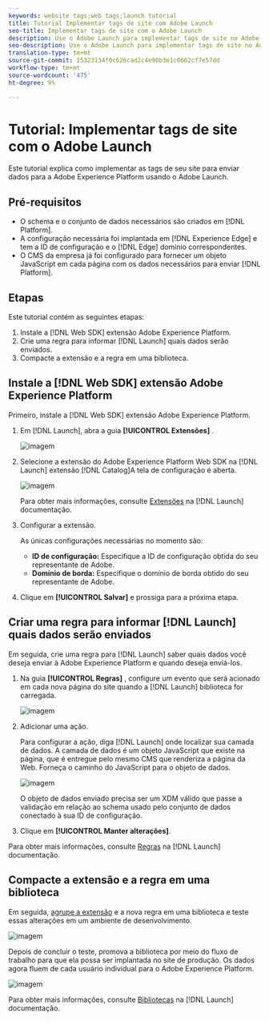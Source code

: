 ```yaml
---
keywords: website tags;web tags;launch tutorial
title: Tutorial Implementar tags de site com Adobe Launch
seo-title: Implementar tags de site com o Adobe Launch
description: Use o Adobe Launch para implementar tags de site no Adobe Experience Platform
seo-description: Use o Adobe Launch para implementar tags de site no Adobe Experience Platform
translation-type: tm+mt
source-git-commit: 15323134f0c626cad2c4e90b3e1c0662cf7e57dd
workflow-type: tm+mt
source-wordcount: '475'
ht-degree: 9%

---
```



# Tutorial: Implementar tags de site com o Adobe Launch

Este tutorial explica como implementar as tags de seu site para enviar dados para a Adobe Experience Platform usando o Adobe Launch.

## Pré-requisitos

* O schema e o conjunto de dados necessários são criados em [!DNL Platform].
* A configuração necessária foi implantada em [!DNL Experience Edge] e tem a ID de configuração e o [!DNL Edge] domínio correspondentes.
* O CMS da empresa já foi configurado para fornecer um objeto JavaScript em cada página com os dados necessários para enviar [!DNL Platform].

## Etapas

Este tutorial contém as seguintes etapas:

1. Instale a [!DNL Web SDK] extensão Adobe Experience Platform.
1. Crie uma regra para informar [!DNL Launch] quais dados serão enviados.
1. Compacte a extensão e a regra em uma biblioteca.

## Instale a [!DNL Web SDK] extensão Adobe Experience Platform

Primeiro, instale a [!DNL Web SDK] extensão Adobe Experience Platform.

1. Em [!DNL Launch], abra a guia **[!UICONTROL Extensões]** .

   ![imagem](assets/launch-overview.png)

1. Selecione a extensão do Adobe Experience Platform Web SDK na [!DNL Launch] extensão [!DNL Catalog]A tela de configuração é aberta.

   ![imagem](assets/launch-extension-install.png)

   Para obter mais informações, consulte [Extensões](https://docs.adobe.com/content/help/en/launch/using/reference/manage-resources/extensions/overview.html) na [!DNL Launch] documentação.

1. Configurar a extensão.

   As únicas configurações necessárias no momento são:

   * **ID de configuração:** Especifique a ID de configuração obtida do seu representante de Adobe.
   * **Domínio de borda:** Especifique o domínio de borda obtido do seu representante de Adobe.

1. Clique em **[!UICONTROL Salvar]** e prossiga para a próxima etapa.

## Criar uma regra para informar [!DNL Launch] quais dados serão enviados

Em seguida, crie uma regra para [!DNL Launch] saber quais dados você deseja enviar à Adobe Experience Platform e quando deseja enviá-los.

1. Na guia **[!UICONTROL Regras]** , configure um evento que será acionado em cada nova página do site quando a [!DNL Launch] biblioteca for carregada.

   ![imagem](assets/launch-make-a-rule.png)

1. Adicionar uma ação.

   Para configurar a ação, diga [!DNL Launch] onde localizar sua camada de dados. A camada de dados é um objeto JavaScript que existe na página, que é entregue pelo mesmo CMS que renderiza a página da Web. Forneça o caminho do JavaScript para o objeto de dados.

   ![imagem](assets/launch-add-aep-action.png)

   O objeto de dados enviado precisa ser um XDM válido que passe a validação em relação ao schema usado pelo conjunto de dados conectado à sua ID de configuração.

1. Clique em **[!UICONTROL Manter alterações]**.

Para obter mais informações, consulte [Regras](https://docs.adobe.com/content/help/pt-BR/launch/using/reference/manage-resources/rules.html) na [!DNL Launch] documentação.

## Compacte a extensão e a regra em uma biblioteca

Em seguida, [agrupe a extensão](https://docs.adobe.com/content/help/pt-BR/launch/using/reference/publish/overview.html) e a nova regra em uma biblioteca e teste essas alterações em um ambiente de desenvolvimento.

![imagem](assets/launch-add-changes-to-library.png)

Depois de concluir o teste, promova a biblioteca por meio do fluxo de trabalho para que ela possa ser implantada no site de produção. Os dados agora fluem de cada usuário individual para o Adobe Experience Platform.

![imagem](assets/launch-promote-library.png)

Para obter mais informações, consulte [Bibliotecas](https://docs.adobe.com/content/help/pt-BR/launch/using/reference/publish/libraries.html) na [!DNL Launch] documentação.